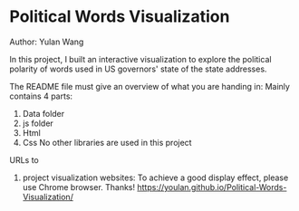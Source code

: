 # Political Words Visualization

Author: Yulan Wang

In this project, I built an interactive visualization to explore the political polarity of words used in US governors' state of the state addresses. 

The README file must give an overview of what you are handing in: 
Mainly contains 4 parts: 
1. Data folder
2. js folder
3. Html
4. Css
No other libraries are used in this project


URLs to 
1. project visualization websites:
To achieve a good display effect, please use Chrome browser. Thanks!
https://youlan.github.io/Political-Words-Visualization/

